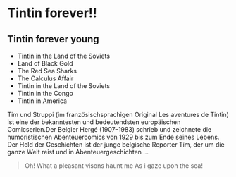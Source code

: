 # Tintin forever!!
## Tintin forever young
* Tintin in the Land of the Soviets
* Land of Black Gold
* The Red Sea Sharks
* The Calculus Affair
* Tintin in the Land of the Soviets
* Tintin in the Congo
* Tintin in America

Tim und Struppi (im französischsprachigen Original Les aventures de Tintin) ist eine der bekanntesten und bedeutendsten europäischen Comicserien.Der Belgier Hergé (1907–1983) schrieb und zeichnete die humoristischen Abenteuercomics von 1929 bis zum Ende seines Lebens. Der Held der Geschichten ist der junge belgische Reporter Tim, der um die ganze Welt reist und in Abenteuergeschichten ...

> Oh! What a pleasant visons haunt me
> As i gaze upon the sea!
